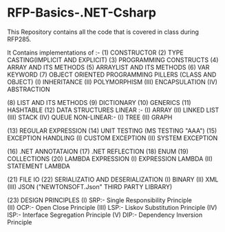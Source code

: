 # RFP-Basics-.NET-Csharp
This Repository contains all the code that is covered in class during RFP285.

It Contains implementations of :-
(1) CONSTRUCTOR
(2) TYPE CASTING(IMPLICIT AND EXPLICIT)
(3) PROGRAMMING CONSTRUCTS
(4) ARRAY AND ITS METHODS
(5) ARRAYLIST AND ITS METHODS
(6) VAR KEYWORD
(7) OBJECT ORIENTED PROGRAMMING PILLERS  (CLASS AND OBJECT)
    (I)    INHERITANCE
    (II)   POLYMORPHISM
    (III)  ENCAPSULATION
    (IV)   ABSTRACTION

(8)   LIST AND ITS METHODS
(9)   DICTIONARY
(10)  GENERICS
(11)  HASHTABLE
(12)  DATA STRUCTURES
      LINEAR :-  (I)    ARRAY
                 (II)   LINKED LIST
                 (III)  STACK
                 (IV)   QUEUE
      NON-LINEAR:- (I)  TREE
                  (II)  GRAPH
                  
(13)  REGULAR EXPRESSION
(14)  UNIT TESTING (MS TESTING "AAA")
(15)  EXCEPTION HANDLING 
              (I)  CUSTOM EXCEPTION
              (II)  SYSTEM EXCEPTION
              
(16)  .NET ANNOTATAION
(17)  .NET REFLECTION
(18)   ENUM
(19)   COLLECTIONS
(20)   LAMBDA EXPRESSION
       (I)   EXPRESSION LAMBDA
       (II)  STATEMENT LAMBDA
              
(21) FILE IO
(22) SERIALIZATIO AND DESERIALIZATION 
     (I)   BINARY
     (II)  XML
     (III) JSON ("NEWTONSOFT.Json" THIRD PARTY LIBRARY) 
     
(23)  DESIGN PRINCIPLES 
      (I)   SRP:- Single Responsibility Principle    
      (II)  OCP:- Open Close Principle
      (III) LSP:- Liskov Substitution Principle
      (IV)  ISP:- Interface Segregation Principle
      (V)   DIP:- Dependency Inversion Principle

